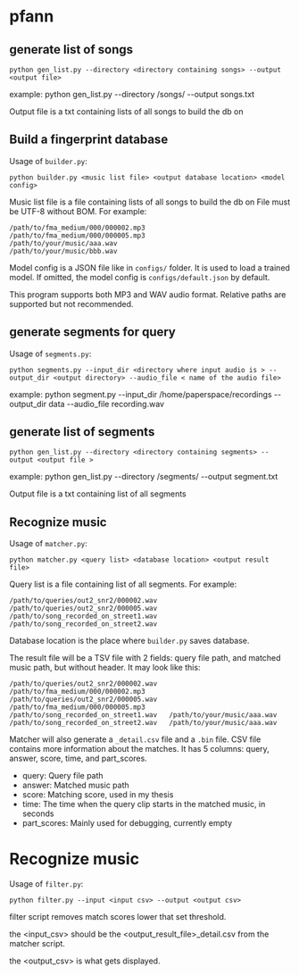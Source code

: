 # pfann

## generate list of songs
```
python gen_list.py --directory <directory containing songs> --output <output file>
```
example: python gen_list.py --directory /songs/ --output songs.txt

Output file is a txt containing lists of all songs to build the db on

## Build a fingerprint database

Usage of `builder.py`:
```
python builder.py <music list file> <output database location> <model config>
```
Music list file is a file containing lists of all songs to build the db on
File must be UTF-8 without BOM. For example:
```
/path/to/fma_medium/000/000002.mp3
/path/to/fma_medium/000/000005.mp3
/path/to/your/music/aaa.wav
/path/to/your/music/bbb.wav
```
Model config is a JSON file like in `configs/` folder.
It is used to load a trained model.
If omitted, the model config is `configs/default.json` by default.

This program supports both MP3 and WAV audio format.
Relative paths are supported but not recommended.

## generate segments for query
Usage of `segments.py`:
```
python segments.py --input_dir <directory where input audio is > --output_dir <output directory> --audio_file < name of the audio file>
```

example: python segment.py --input_dir /home/paperspace/recordings --output_dir data  --audio_file recording.wav

## generate list of segments
```
python gen_list.py --directory <directory containing segments> --output <output file >
```
example: python gen_list.py --directory /segments/ --output segment.txt

Output file is a txt containing list of all segments
## Recognize music
Usage of `matcher.py`:
```
python matcher.py <query list> <database location> <output result file>
```

Query list is a file containing list of all segments. For example:
```
/path/to/queries/out2_snr2/000002.wav
/path/to/queries/out2_snr2/000005.wav
/path/to/song_recorded_on_street1.wav
/path/to/song_recorded_on_street2.wav
```
Database location is the place where `builder.py` saves database.

The result file will be a TSV file with 2 fields: query file path, and matched music path, but without header.
It may look like this:
```
/path/to/queries/out2_snr2/000002.wav	/path/to/fma_medium/000/000002.mp3
/path/to/queries/out2_snr2/000005.wav	/path/to/fma_medium/000/000005.mp3
/path/to/song_recorded_on_street1.wav	/path/to/your/music/aaa.wav
/path/to/song_recorded_on_street2.wav	/path/to/your/music/aaa.wav
```

Matcher will also generate a `_detail.csv` file and a `.bin` file.
CSV file contains more information about the matches.
It has 5 columns: query, answer, score, time, and part_scores.
* query: Query file path
* answer: Matched music path
* score: Matching score, used in my thesis
* time: The time when the query clip starts in the matched music, in seconds
* part_scores: Mainly used for debugging, currently empty

# Recognize music
Usage of `filter.py`:
```
python filter.py --input <input csv> --output <output csv>
```
filter script removes match scores lower that set threshold.

the <input_csv> should be the <output_result_file>_detail.csv from the matcher script.

the <output_csv> is what gets displayed.
